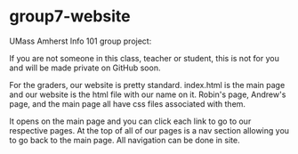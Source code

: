 # group7-website

UMass Amherst Info 101 group project:

If you are not someone in this class, teacher or student, this is not for you and will be made private on GitHub soon.

For the graders, our website is pretty standard. index.html is the main page and our website is the html file with our name on it. Robin's page, Andrew's page, and the main page all have css files associated with them. 

It opens on the main page and you can click each link to go to our respective pages. At the top of all of our pages is a nav section allowing you to go back to the main page. All navigation can be done in site.
